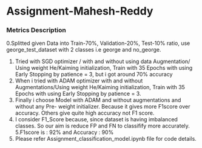 # Assignment-Mahesh-Reddy
### Metrics Description
0.Splitted given Data into Train-70%, Validation-20%, Test-10% ratio, use george_test_dataset with 2 classes i.e george and no_george.
1. Tried with SGD optimizer / with and without using data Augmentation/ Using weight He/Kaiming initialization, Train with 35 Epochs with using Early Stopping by patience = 3, but i got around 70% accuracy
2. When i tried with ADAM optimizer with and without Augmentations/Using weight He/Kaiming initialization, Train with 35 Epochs with using Early Stopping by patience = 3.
3. Finally i choose Model with ADAM and without augmentations and without any Pre- weight initializer. Because it gives more F1score over accuracy. Others give quite high accuracy not F1 score.
4. I consider F1_Score because, since dataset is having imbalanced classes. So our aim is reduce FP and FN to classifify more accurately.
5.F1score is : 92% and Accuracy : 90%
6. Please refer Assignment_classification_model.ipynb file for code details.
